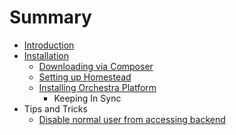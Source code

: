 # Summary

* [Introduction](README.md)
* [Installation](installation/README.md)
   * [Downloading via Composer](installation/downloading.md)
   * [Setting up Homestead](installation/homestead.md)
   * [Installing Orchestra Platform](installation/orchestra-platform.md)
       * Keeping In Sync
* Tips and Tricks
   * [Disable normal user from accessing backend](tips/disable-user-accessing-backend.md)

